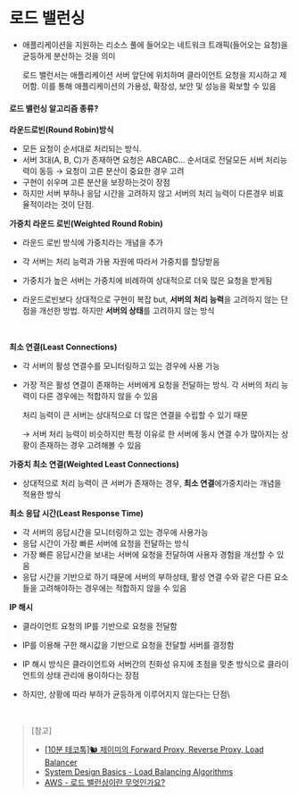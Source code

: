 # 로드 밸런싱

*   애플리케이션을 지원하는 리소스 풀에 들어오는 네트워크 트래픽(들어오는 요청)을 균등하게 분산하는 것을 의미

    로드 밸런서는 애플리케이션 서버 앞단에 위치하며 클라이언트 요청을 지시하고 제어함. 이를 통해 애플리케이션의 가용성, 확장성, 보안 및 성능을 확보할 수 있음

#### **로드 밸런싱 알고리즘 종류?**

**라운드로빈(Round Robin)방식**

* 모든 요청이 순서대로 처리되는 방식.
* 서버 3대(A, B, C)가 존재하면 요청은 ABCABC… 순서대로 전달모든 서버 처리능력이 동등 → 요청이 고른 분산이 중요한 경우 고려
* 구현이 쉬우며 고른 분산을 보장하는것이 장점
* 하지만 서버 부하나 응답 시간을 고려하지 않고 서버의 처리 능력이 다른경우 비효율적이라는 것이 단점.

**가중치 라운드 로빈(Weighted Round Robin)**

* 라운드 로빈 방식에 가중치라는 개념을 추가
* 각 서버는 처리 능력과 가용 자원에 따라서 가중치를 할당받음
* 가중치가 높은 서버는 가중치에 비례하여 상대적으로 더욱 많은 요청을 받게됨
*   라운드로빈보다 상대적으로 구현이 복잡 but, **서버의 처리 능력**을 고려하지 않는 단점을 개선한 방법. 하지만 **서버의 상태**를 고려하지 않는 방식

    <figure><img src="../.gitbook/assets/스크린샷 2025-01-17 10.46.06 (1).png" alt=""><figcaption></figcaption></figure>

**최소 연결(Least Connections)**

* 각 서버의 활성 연결수를 모니터링하고 있는 경우에 사용 가능
*   가장 적은 활성 연결이 존재하는 서버에게 요청을 전달하는 방식. 각 서버의 처리 능력이 다른 경우에는 적합하지 않을 수 있음

    처리 능력이 큰 서버는 상대적으로 더 많은 연결을 수립할 수 있기 때문

    → 서버 처리 능력이 비슷하지만 특정 이유로 한 서버에 동시 연결 수가 많아지는 상황이 존재하는 경우 고려해볼 수 있음

**가중치 최소 연결(Weighted Least Connections)**

* 상대적으로 처리 능력이 큰 서버가 존재하는 경우, **최소 연결**에가중치라는 개념을 적용한 방식

**최소 응답 시간(Least Response Time)**

* 각 서버의 응답시간을 모니터링하고 있는 경우에 사용가능
* 응답 시간이 가장 빠른 서버에 요청을 전달하는 방식
* 가장 빠른 응답시간을 보내는 서버에 요청을 전달하여 사용자 경험을 개선할 수 있음
* 응답 시간을 기반으로 하기 때문에 서버의 부하상태, 활성 연결 수와 같은 다른 요소들을 고려해야하는 경우에는 적합하지 않을 수 있음

**IP 해시**

* 클라이언트 요청의 IP를 기반으로 요청을 전달함
* IP를 이용해 구한 해시값을 기반으로 요청을 전달할 서버를 결정함
* IP 해시 방식은 클라이언트와 서버간의 친화성 유지에 초점을 맞춘 방식으로 클라이언트의 상태 관리에 용이하다는 장점
*   하지만, 상황에 따라 부하가 균등하게 이루어지지 않는다는 단점\


    <figure><img src="../.gitbook/assets/스크린샷 2025-01-17 11.08.13.png" alt=""><figcaption></figcaption></figure>

> \[참고]
>
> * [\[10분 테코톡\]🐿 제이미의 Forward Proxy, Reverse Proxy, Load Balancer](https://youtu.be/YxwYhenZ3BE?feature=shared)
> * [System Design Basics - Load Balancing Algorithms](https://dev.to/somadevtoo/system-design-basics-load-balancing-algorithms-2559)
> * [AWS - 로드 밸런싱이란 무엇인가요?](https://aws.amazon.com/ko/what-is/load-balancing/)
